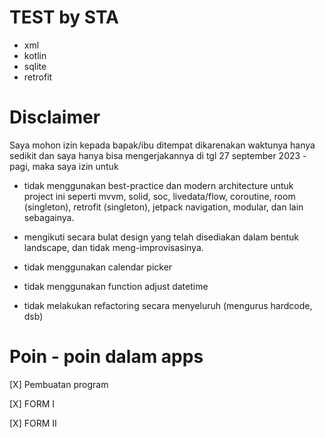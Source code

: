 # TEST by STA
- xml
- kotlin
- sqlite
- retrofit

# Disclaimer
Saya mohon izin kepada bapak/ibu ditempat
dikarenakan waktunya hanya sedikit dan saya hanya bisa mengerjakannya di tgl 27 september 2023 - pagi,
maka saya izin untuk
- tidak menggunakan best-practice dan modern architecture untuk project ini
seperti mvvm, solid, soc, livedata/flow, coroutine, room (singleton), retrofit (singleton), jetpack navigation, modular, dan lain sebagainya.

- mengikuti secara bulat design yang telah disediakan dalam bentuk
landscape, dan tidak meng-improvisasinya.

- tidak menggunakan calendar picker

- tidak menggunakan function adjust datetime

- tidak melakukan refactoring secara menyeluruh (mengurus hardcode, dsb)


# Poin - poin dalam apps

[X] Pembuatan program

[X] FORM I

[X] FORM II

[ ] Page List user from github